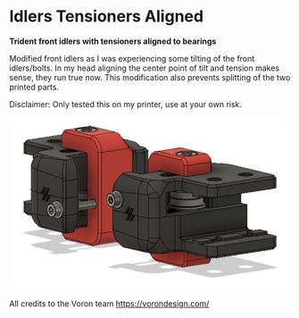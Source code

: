 # Idlers Tensioners Aligned

**Trident front idlers with tensioners aligned to bearings**

Modified front idlers as I was experiencing some tilting of the front idlers/bolts. In my head aligning the center point of tilt and tension makes sense, they run true now. 
This modification also prevents splitting of the two printed parts.

Disclaimer: Only tested this on my printer, use at your own risk.

![](./images/Idlers_Tensioners_Aligned.jpg)

All credits to the Voron team 
https://vorondesign.com/
